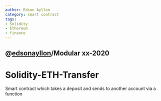 ```yaml
---
author: Edson Ayllon
category: smart contract
tags:
- Solidity
- Ethereum
- finance
---
```

[account]: github.com/edsonayllon
## @[edsonayllon][account]/Modular xx-2020 
# Solidity-ETH-Transfer
Smart contract which takes a deposit and sends to another account via a function
